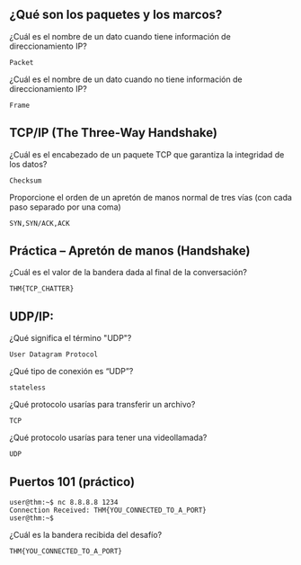 ## ¿Qué son los paquetes y los marcos?

¿Cuál es el nombre de un dato cuando  tiene  información de direccionamiento IP?

    Packet

¿Cuál es el nombre de un dato cuando  no tiene  información de direccionamiento IP?

    Frame

##  TCP/IP (The Three-Way Handshake)

¿Cuál es el encabezado de un paquete TCP que garantiza la integridad de los datos?

    Checksum

Proporcione el orden de un apretón de manos normal de tres vías (con cada paso separado por una coma)

    SYN,SYN/ACK,ACK

## Práctica – Apretón de manos  (Handshake)

¿Cuál es el valor de la bandera dada al final de la conversación?

    THM{TCP_CHATTER}

## UDP/IP:

¿Qué significa el término "UDP"?

    User Datagram Protocol

¿Qué tipo de conexión es “UDP”?

    stateless

¿Qué protocolo usarías para transferir un archivo?

    TCP

¿Qué protocolo usarías para tener una videollamada?

    UDP

##  Puertos 101 (práctico)

    user@thm:~$ nc 8.8.8.8 1234
    Connection Received: THM{YOU_CONNECTED_TO_A_PORT}
    user@thm:~$ 


¿Cuál es la bandera recibida del desafío?

    THM{YOU_CONNECTED_TO_A_PORT}

